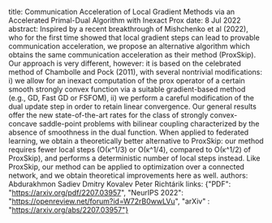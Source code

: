 title: Communication Acceleration of Local Gradient Methods via an Accelerated Primal-Dual Algorithm with Inexact Prox
date: 8 Jul 2022
abstract: Inspired by a recent breakthrough of Mishchenko et al (2022), who for the first time showed that local gradient steps can lead to provable communication acceleration, we propose an alternative algorithm which obtains the same communication acceleration as their method (ProxSkip). Our approach is very different, however: it is based on the celebrated method of Chambolle and Pock (2011), with several nontrivial modifications: i) we allow for an inexact computation of the prox operator of a certain smooth strongly convex function via a suitable gradient-based method (e.g., GD, Fast GD or FSFOM), ii) we perform a careful modification of the dual update step in order to retain linear convergence. Our general results offer the new state-of-the-art rates for the class of strongly convex-concave saddle-point problems with bilinear coupling characterized by the absence of smoothness in the dual function. When applied to federated learning, we obtain a theoretically better alternative to ProxSkip: our method requires fewer local steps (O(κ^1/3) or O(κ^1/4), compared to O(κ^1/2) of ProxSkip), and performs a deterministic number of local steps instead. Like ProxSkip, our method can be applied to optimization over a connected network, and we obtain theoretical improvements here as well.
authors:        Abdurakhmon Sadiev
                Dmitry Kovalev
                Peter Richtárik
links: {"PDF": "https://arxiv.org/pdf/2207.03957", "NeurIPS 2022": "https://openreview.net/forum?id=W72rB0wwLVu", "arXiv" : "https://arxiv.org/abs/2207.03957"}